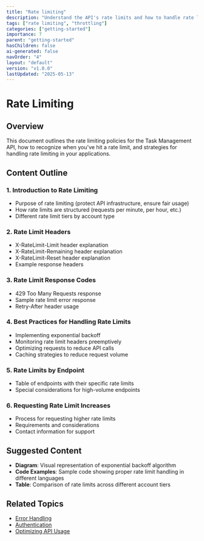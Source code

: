 ```yaml
---
title: "Rate limiting"
description: "Understand the API's rate limits and how to handle rate limiting responses."
tags: ["rate limiting", "throttling"]
categories: ["getting-started"]
importance: 7
parent: "getting-started"
hasChildren: false
ai-generated: false
navOrder: "4"
layout: "default"
version: "v1.0.0"
lastUpdated: "2025-05-13"
---
```


# Rate Limiting

## Overview

This document outlines the rate limiting policies for the Task Management API, how to recognize when you've hit a rate limit, and strategies for handling rate limiting in your applications.

## Content Outline

### 1. Introduction to Rate Limiting
- Purpose of rate limiting (protect API infrastructure, ensure fair usage)
- How rate limits are structured (requests per minute, per hour, etc.)
- Different rate limit tiers by account type

### 2. Rate Limit Headers
- X-RateLimit-Limit header explanation
- X-RateLimit-Remaining header explanation
- X-RateLimit-Reset header explanation
- Example response headers

### 3. Rate Limit Response Codes
- 429 Too Many Requests response
- Sample rate limit error response
- Retry-After header usage

### 4. Best Practices for Handling Rate Limits
- Implementing exponential backoff
- Monitoring rate limit headers preemptively
- Optimizing requests to reduce API calls
- Caching strategies to reduce request volume

### 5. Rate Limits by Endpoint
- Table of endpoints with their specific rate limits
- Special considerations for high-volume endpoints

### 6. Requesting Rate Limit Increases
- Process for requesting higher rate limits
- Requirements and considerations
- Contact information for support

## Suggested Content

- **Diagram**: Visual representation of exponential backoff algorithm
- **Code Examples**: Sample code showing proper rate limit handling in different languages
- **Table**: Comparison of rate limits across different account tiers

## Related Topics
- [Error Handling](/core-concepts/error-handling.md)
- [Authentication](/getting-started/authentication.md)
- [Optimizing API Usage](/advanced/optimizing-api-usage.md)



